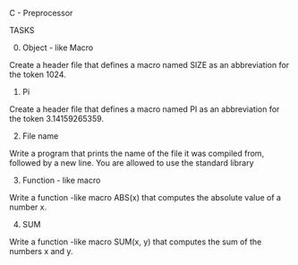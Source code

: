 C - Preprocessor

TASKS

0. Object - like Macro

Create a header file that defines a macro named SIZE as an abbreviation
for the token 1024.

1. Pi

Create a header file that defines a macro named PI as an abbreviation
for the token 3.14159265359.

2. File name

Write a program that prints the name of the file it was compiled from, followed by a new line.
You are allowed to use the standard library

3. Function - like macro

Write a
function -like macro ABS(x) that computes the absolute value of a number x.

4. SUM

Write a
function -like macro SUM(x, y) that computes the sum of the numbers x and y.
